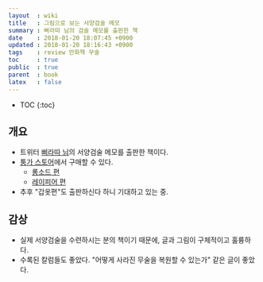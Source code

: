 ```yaml
---
layout  : wiki
title   : 그림으로 보는 서양검술 메모
summary : 삐라따 님의 검술 메모를 출판한 책
date    : 2018-01-20 18:07:45 +0900
updated : 2018-01-20 18:16:43 +0900
tags    : review 만화책 무술
toc     : true
public  : true
parent  : book
latex   : false
---
```

* TOC
{:toc}

## 개요

* 트위터 [삐라따 님](https://twitter.com/gailtonatiu/status/950906872734785536 )의 서양검술 메모를 출판한 책이다.
* [퉁가 스토어](https://store.webtoonguide.com/ )에서 구매할 수 있다.
    * [롱소드 편](https://store.webtoonguide.com/goods/137 )
    * [레이피어 편](https://store.webtoonguide.com/goods/138 )
* 추후 "갑옷편"도 출판하신다 하니 기대하고 있는 중.

## 감상

* 실제 서양검술을 수련하시는 분의 책이기 때문에, 글과 그림이 구체적이고 훌륭하다.
* 수록된 칼럼들도 좋았다. "어떻게 사라진 무술을 복원할 수 있는가" 같은 글이 좋았다.


